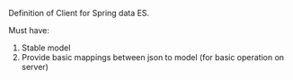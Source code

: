 Definition of Client for Spring data ES.

Must have:
1. Stable model
2. Provide basic mappings between json to model (for basic operation on server)


 
